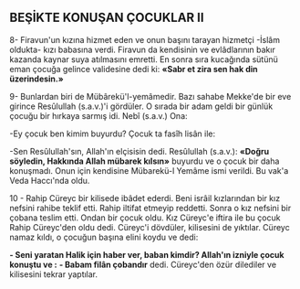 ## BEŞİKTE KONUŞAN ÇOCUKLAR II

8- Firavun'un kızına hizmet eden ve onun ba­şını tarayan hizmetçi -İslâm oldukta- kızı ba­basına verdi. Firavun da kendisinin ve evlâdlarının bakır kazanda kaynar suya atılmasını em­retti. En sonra sıra kucağında sütünü eman ço­cuğa gelince validesine dedi ki: **«Sabr et zira sen hak din üzerindesin.»**

9- Bunlardan biri de Mübârekü'l-yemâmedir. Bazı sahabe Mekke'de bir eve girince Resûlullah (s.a.v.)'i gördüler. O sırada bir adam geldi bir günlük çocuğu bir hırkaya sarmış idi. Nebî (s.a.v.) Ona:

-Ey çocuk ben kimim buyurdu? Çocuk ta fasîh lisân ile:

-Sen Resûlullah'sın, Allah'ın elçisisin dedi. Resûlullah (s.a.v.): **«Doğru söyledin, Hakkında Allah mübarek kılsın»** buyurdu ve o çocuk bir daha konuşmadı. Onun için kendisine Mübarekü-l Yemâme ismi verildi. Bu vak'a Veda Haccı'nda oldu.

10 - Rahip Cüreyc bir kilisede ibâdet ederdi. Be­ni isrâil kızlarından bir kız nefsini rahibe tek­lif etti. Rahip iltifat etmeyip reddetti. Sonra o kız nefsini bir çobana teslim etti. Ondan bir çocuk oldu. Kız Cüreyc'e iftira ile bu çocuk Rahip Cüreyc'den oldu dedi. Cüreyc'i dövdüler, kilisesini de yıktılar. Cüreyc namaz kıldı, o ço­cuğun başına elini koydu ve dedi:

**- Seni yaratan Halik için haber ver, baban kimdir? Allah'ın izniyle çocuk konuştu ve :**
**- Babam filân çobandır** dedi. Cüreyc'den özür dilediler ve kilisesini tek­rar yaptılar.
